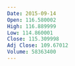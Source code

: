 ```yaml
---
Date: 2015-09-14
Open: 116.580002
High: 116.889999
Low: 114.860001
Close: 115.309998
Adj Close: 109.67012
Volume: 58363400
---
```

